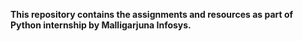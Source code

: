 

**This repository contains the assignments and resources as part of Python internship by Malligarjuna Infosys.**
